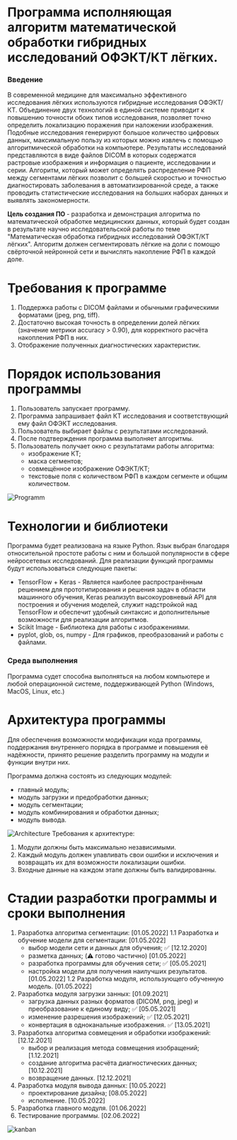# Программа исполняющая алгоритм математической обработки гибридных исследований ОФЭКТ/КТ лёгких.

### Введение
В современной медицине для максимально эффективного исследования лёгких используются гибридные исследования ОФЭКТ/КТ. Объединение двух технологий в единой системе приводит к повышению точности обоих типов исследования, позволяет точно определить локализацию поражения при наложении изображения. Подобные исследования генерируют большое количество цифровых данных, максимальную пользу из которых можно извлечь с помощью алгоритмической обработки на компьютере. Результаты исследований представляются в виде файлов DICOM в которых содержатся растровые изображения и информация о пациенте, исследовании и серии. Алгоритм, который может определять распределение РФП между сегментами лёгких позволит с большей скоростью и точностью диагностировать заболевания в автоматизированной среде, а также проводить статистические исследования на больших наборах данных и выявлять закономерности.

<b> Цель создания ПО </b> - разработка и демонстрация алгоритма по математической обработке медицинских данных, который будет создан в результате научно исследовательской работы по теме "Математическая обработка гибридных исследований ОФЭКТ/КТ лёгких". Алгоритм должен сегментировать лёгкие на доли с помощю свёрточной нейронной сети и вычислять накопление РФП в каждой доле.

# Требования к программе

1. Поддержка работы с DICOM файлами и обычными графическими форматами (jpeg, png, tiff).
2. Достаточно высокая точность в определении долей лёгких (значение метрики accuracy > 0.90), для корректного расчёта накопления РФП в них.
3. Отображение полученных диагностических характеристик.

# Порядок использования программы

1. Пользователь запускает программу.
2. Программа запрашивает файл КТ исследования и соответствующий ему файл ОФЭКТ исследования.
3. Пользователь выбирает файлы с результатами исследований.
4. После подтверждения программа выполняет алгоритмы.
5. Пользователь получает окно с результатами работы алгоритма:
   - изображение КТ;
   - маска сегментов;
   - совмещённое изображение ОФЭКТ/КТ;
   - текстовые поля с количеством РФП в каждом сегменте и общим количеством.

![Programm](https://github.com/themiffy/LIDC-Unet/blob/main/Frame%201.png)

# Технологии и библиотеки

Программа будет реализована на языке Python. Язык выбран благодаря относительной простоте работы с ним и большой популярности в сфере нейросетевых исследований. 
Для реализации функций программы будут использоваться следующие пакеты:
   - TensorFlow + Keras - Является наиболее распространённым решением для прототипирования и решения задач в области машинного обучения, Keras реализуtn высокоуровневый API для построения и обучения моделей, служит надстройкой над TensorFlow и обеспечит удобный синтаксис и дополнительные возможности для реализации алгоритмов.
   - Scikit Image - Библиотека для работы с изображениями.
   - pyplot, glob, os, numpy - Для графиков, преобразований и работы с файлами.

### Среда выполнения

Программа судет способна выполняться на любом компьютере и любой операционной системе, поддерживающей Python (Windows, MacOS, Linux, etc.)

# Архитектура программы

Для обеспечения возможности модификации кода программы, поддержания внутреннего порядка в программе и повышения её надёжности, принято решение разделить программу на модули и функции внутри них. 

Программа должна состоять из следующих модулей: 
  - главный модуль;
  - модуль загрузки и предобработки данных;
  - модуль сегментации;
  - модуль комбинирования и обработки данных;
  - модуль вывода.

![Architecture](https://github.com/themiffy/LIDC-Unet/blob/main/Frame%202.png)
Требования к архитектуре:

   1. Модули должны быть максимально независимыми.
   2. Каждый модуль должен улавливать свои ошибки и исключения и возвращать их для возможности локализации ошибки.
   3. Входные данные на каждом этапе должны быть валидированны.

# Стадии разработки программы и сроки выполнения

   1. Разработка алгоритма сегментации: [01.05.2022]
      1.1 Разработка и обучение модели для сегментации: [01.05.2022]
         - выбор модели сети и данных для обучения; ✅ [12.12.2020]
         - разметка данных; (⚠️ готово частично) [01.05.2022]
         - разработка программы для обучения сети; ✅ [05.05.2021]
         - настройка модели для получения наилучших результатов. [01.05.2022]
       1.2 Разработка модуля, использующего обученную модель. [01.05.2022]
   2. Разработка модуля загрузки занных: [01.09.2021]
      - загрузка данных разных форматов (DICOM, png, jpeg) и преобразование к единому виду; ✅ [05.05.2021]
      - изменение разрешения изображений; ✅ [12.05.2021]
      - конвертация в одноканальные изображения. ✅ [13.05.2021]
   3. Разработка алгоритма совмещения и обработки изображений: [12.12.2021]
      - выбор и реализация метода совмещения изобращений; [1.12.2021]
      - создание алгоритма расчёта диагностических данных; [10.12.2021]
      - возвращение данных. [12.12.2021]
   4. Разработка модуля вывода данных: [10.05.2022]
      - проектирование дизайна; [08.05.2022]
      - исполнение. [10.05.2022]
   5. Разработка главного модуля. [01.06.2022]
   6. Тестирование программы. [02.06.2022]

![kanban](https://github.com/themiffy/LIDC-Unet/blob/main/Screenshot%202021-06-20%20at%2016.40.14.png)
